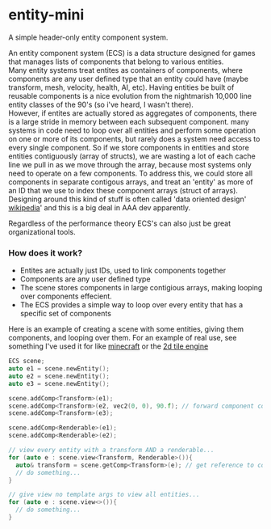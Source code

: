 # entity-mini
A simple header-only entity component system. 

An entity component system (ECS) is a data structure designed for games that manages lists of components that belong to various entities.   
Many entity systems treat entites as containers of components, where components are any user defined type that an entity could have (maybe transform, mesh, velocity, health, AI, etc). Having entities be built of reusable components is a nice evolution from the nightmarish 10,000 line entity classes of the 90's (so i've heard, I wasn't there).      
However, if entites are actually stored as aggregates of components, there is a large stride in memory between each subsequent component. many systems in code need to loop over all entities and perform some operation on one or more of its components, but rarely does a system need access to every single component. So if we store components in entities and store entities contiguously (array of structs), we are wasting a lot of each cache line we pull in as we move through the array, because most systems only need to operate on a few components. To address this, we could store all components in separate contigous arrays, and treat an 'entity' as more of an ID that we use to index these component arrays (struct of arrays). Designing around this kind of stuff is often called 'data oriented design' [wikipedia](https://en.wikipedia.org/wiki/Data-oriented_design)' and this is a big deal in AAA dev apparently.
   
Regardless of the performance theory ECS's can also just be great organizational tools.    
    
### How does it work?
* Entites are actually just IDs, used to link components together
* Components are any user defined type
* The scene stores components in large contigious arrays, making looping over components effecient.
* The ECS provides a simple way to loop over every entity that has a specific set of components

Here is an example of creating a scene with some entities, giving them components, and looping over them. For an example of real use, see something I've used it for like [minecraft](https://github.com/collebrusco/minecraft) or the [2d tile engine](https://github.com/collebrusco/untitled-tile-engine)

```c++
ECS scene;
auto e1 = scene.newEntity();
auto e2 = scene.newEntity();
auto e3 = scene.newEntity(); 

scene.addComp<Transform>(e1);
scene.addComp<Transform>(e2, vec2(0, 0), 90.f); // forward component constructor args
scene.addComp<Transform>(e3);    

scene.addComp<Renderable>(e1);
scene.addComp<Renderable>(e2);

// view every entity with a transform AND a renderable...
for (auto e : scene.view<Transform, Renderable>()){   
  auto& transform = scene.getComp<Transform>(e); // get reference to component...
  // do something...
}

// give view no template args to view all entities...
for (auto e : scene.view<>()){
  // do something...
}
```
